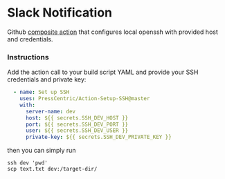 # Slack Notification

Github [composite action](https://docs.github.com/en/free-pro-team@latest/actions/creating-actions/creating-a-composite-run-steps-action) that configures local openssh with provided host and credentials.

### Instructions 

Add the action call to your build script YAML and provide your SSH credentials and private key: 

```yaml
  - name: Set up SSH
    uses: PressCentric/Action-Setup-SSH@master
    with:
      server-name: dev
      host: ${{ secrets.SSH_DEV_HOST }}
      port: ${{ secrets.SSH_DEV_PORT }}
      user: ${{ secrets.SSH_DEV_USER }}
      private-key: ${{ secrets.SSH_DEV_PRIVATE_KEY }}
```

then you can simply run

```shell script
ssh dev 'pwd'
scp text.txt dev:/target-dir/
``` 

